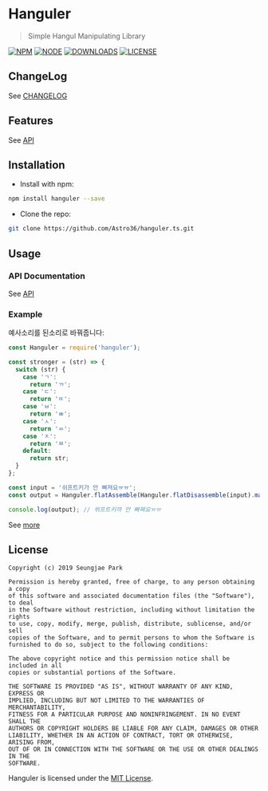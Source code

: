 # Hanguler

> Simple Hangul Manipulating Library

[![NPM](https://img.shields.io/npm/v/hanguler?style=for-the-badge&logo=npm)](https://www.npmjs.com/package/hanguler) [![NODE](https://img.shields.io/node/v/hanguler?style=for-the-badge&logo=node.js)](https://nodejs.org) [![DOWNLOADS](https://img.shields.io/npm/dt/hanguler?style=for-the-badge)](https://www.npmjs.com/package/hanguler) [![LICENSE](https://img.shields.io/npm/l/hanguler?style=for-the-badge)](./LICENSE)

## ChangeLog

See [CHANGELOG](./CHANGELOG.md)

## Features

See [API](https://astro36.github.io/hanguler.ts/index.html)

## Installation

- Install with npm:

```bash
npm install hanguler --save
```

- Clone the repo:

```bash
git clone https://github.com/Astro36/hanguler.ts.git
```

## Usage

### API Documentation

See [API](https://astro36.github.io/hanguler.ts/index.html)

### Example

예사소리를 된소리로 바꿔줍니다:

```javascript
const Hanguler = require('hanguler');

const stronger = (str) => {
  switch (str) {
    case 'ㄱ':
      return 'ㄲ';
    case 'ㄷ':
      return 'ㄸ';
    case 'ㅂ':
      return 'ㅃ';
    case 'ㅅ':
      return 'ㅆ';
    case 'ㅈ':
      return 'ㅉ';
    default:
      return str;
  }
};

const input = '쉬프트키가 안 빠져요ㅠㅠ';
const output = Hanguler.flatAssemble(Hanguler.flatDisassemble(input).map(stronger));

console.log(output); // 쒸프트키까 안 빠쪄요ㅠㅠ
```

See [more](./test/example.ts)

## License

```text
Copyright (c) 2019 Seungjae Park

Permission is hereby granted, free of charge, to any person obtaining a copy
of this software and associated documentation files (the "Software"), to deal
in the Software without restriction, including without limitation the rights
to use, copy, modify, merge, publish, distribute, sublicense, and/or sell
copies of the Software, and to permit persons to whom the Software is
furnished to do so, subject to the following conditions:

The above copyright notice and this permission notice shall be included in all
copies or substantial portions of the Software.

THE SOFTWARE IS PROVIDED "AS IS", WITHOUT WARRANTY OF ANY KIND, EXPRESS OR
IMPLIED, INCLUDING BUT NOT LIMITED TO THE WARRANTIES OF MERCHANTABILITY,
FITNESS FOR A PARTICULAR PURPOSE AND NONINFRINGEMENT. IN NO EVENT SHALL THE
AUTHORS OR COPYRIGHT HOLDERS BE LIABLE FOR ANY CLAIM, DAMAGES OR OTHER
LIABILITY, WHETHER IN AN ACTION OF CONTRACT, TORT OR OTHERWISE, ARISING FROM,
OUT OF OR IN CONNECTION WITH THE SOFTWARE OR THE USE OR OTHER DEALINGS IN THE
SOFTWARE.
```

Hanguler is licensed under the [MIT License](./LICENSE).
